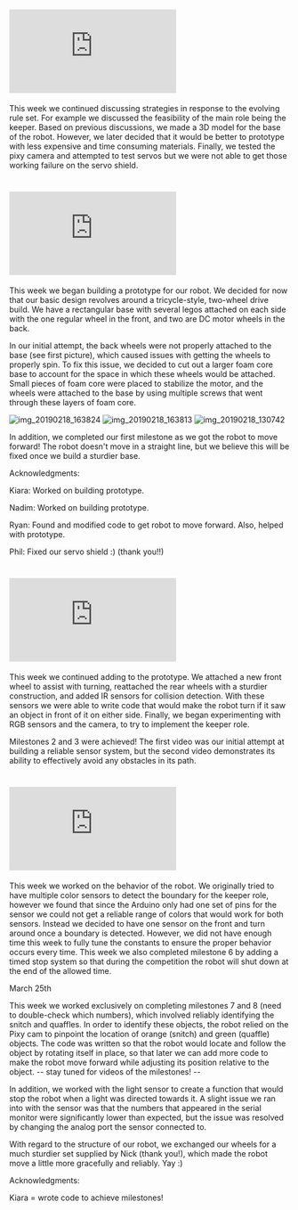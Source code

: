 # ![equation](https://latex.codecogs.com/gif.latex?%5Cdpi%7B300%7D%20%5Ctext%7BFebruary%7D%5C%3B11%5E%7Bth%7D)

This week we continued discussing strategies in response to the evolving rule set.  For example we discussed the feasibility of the main role being the keeper.  Based on previous discussions, we made a 3D model for the base of the robot.  However, we later decided that it would be better to prototype with less expensive and time consuming materials.  Finally, we tested the pixy camera and attempted to test servos but we were not able to get those working failure on the servo shield.


# ![equation](https://latex.codecogs.com/gif.latex?%5Cdpi%7B300%7D%20%5Ctext%7BFebruary%20%7D18%5E%7B%5Ctext%7Bth%7D%7D)

This week we began building a prototype for our robot. We decided for now that our basic design revolves around a tricycle-style, two-wheel drive build. We have a rectangular base with several legos attached on each side with the one regular wheel in the front, and two are DC motor wheels in the back.

In our initial attempt, the back wheels were not properly attached to the base (see first picture), which caused issues with getting the wheels to properly spin. To fix this issue, we decided to cut out a larger foam core base to account for the space in which these wheels would be attached. Small pieces of foam core were placed to stabilize the motor, and the wheels were attached to the base by using multiple screws that went through these layers of foam core.

![img_20190218_163824](https://user-images.githubusercontent.com/36004866/53213578-81b85600-3617-11e9-9874-0bc138cc842e.jpg)
![img_20190218_163813](https://user-images.githubusercontent.com/36004866/53213579-81b85600-3617-11e9-8ab7-240a624eba2b.jpg)
![img_20190218_130742](https://user-images.githubusercontent.com/36004866/53213580-81b85600-3617-11e9-9f90-c3d004d3fdba.jpg)


In addition, we completed our first milestone as we got the robot to move forward! The robot doesn't move in a straight line, but we believe this will be fixed once we build a sturdier base.


Acknowledgments:

Kiara: Worked on building prototype.

Nadim: Worked on building prototype.

Ryan: Found and modified code to get robot to move forward. Also, helped with prototype.

Phil: Fixed our servo shield :) (thank you!!)

# ![equation](https://latex.codecogs.com/gif.latex?%5Cdpi%7B300%7D%20%5Ctext%7BFebruary%7D%20%5C%3B%20%2425%5E%7B%5Ctext%7Bth%7D%7D)

This week we continued adding to the prototype.  We attached a new front wheel to assist with turning, reattached the rear wheels with a sturdier construction, and added IR sensors for collision detection.  With these sensors we were able to write code that would make the robot turn if it saw an object in front of it on either side.  Finally, we began experimenting with RGB sensors and the camera, to try to implement the keeper role.

Milestones 2 and 3 were achieved! The first video was our initial attempt at building a reliable sensor system, but the second video demonstrates its ability to effectively avoid any obstacles in its path.

# ![equation](https://latex.codecogs.com/gif.latex?%5Cdpi%7B300%7D%20%5Ctext%7BMarch%7D%20%5C%3B%20%244%5E%7B%5Ctext%7Bth%7D%7D)

This week we worked on the behavior of the robot.  We originally tried to have multiple color sensors to detect the boundary for the keeper role, however we found that since the Arduino only had one set of pins for the sensor we could not get a reliable range of colors that would work for both sensors.  Instead we decided to have one sensor on the front and turn around once a boundary is detected.  However, we did not have enough time this week to fully tune the constants to ensure the proper behavior occurs every time.  This week we also completed milestone 6 by adding a timed stop system so that during the competition the robot will shut down at the end of the allowed time.


March 25th 

This week we worked exclusively on completing milestones 7 and 8 (need to double-check which numbers), which involved reliably identifying the snitch and quaffles. In order to identify these objects, the robot relied on the Pixy cam to pinpoint the location of orange (snitch) and green (quaffle) objects. The code was written so that the robot would locate and follow the object by rotating itself in place, so that later we can add more code to make the robot move forward while adjusting its position relative to the object. -- stay tuned for videos of the milestones! --

In addition, we worked with the light sensor to create a function that would stop the robot when a light was directed towards it. A slight issue we ran into with the sensor was that the numbers that appeared in the serial monitor were significantly lower than expected, but the issue was resolved by changing the analog port the sensor connected to. 

With regard to the structure of our robot, we exchanged our wheels for a much sturdier set supplied by Nick (thank you!), which made the robot move a little more gracefully and reliably. Yay :) 

Acknowledgments:

Kiara = wrote code to achieve milestones!

